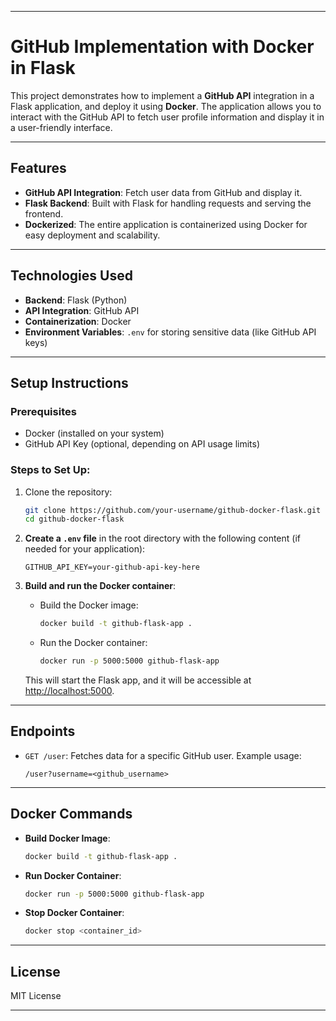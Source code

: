 

---

# GitHub Implementation with Docker in Flask

This project demonstrates how to implement a **GitHub API** integration in a Flask application, and deploy it using **Docker**. The application allows you to interact with the GitHub API to fetch user profile information and display it in a user-friendly interface.

---

## Features

- **GitHub API Integration**: Fetch user data from GitHub and display it.
- **Flask Backend**: Built with Flask for handling requests and serving the frontend.
- **Dockerized**: The entire application is containerized using Docker for easy deployment and scalability.

---

## Technologies Used

- **Backend**: Flask (Python)
- **API Integration**: GitHub API
- **Containerization**: Docker
- **Environment Variables**: `.env` for storing sensitive data (like GitHub API keys)

---

## Setup Instructions

### Prerequisites

- Docker (installed on your system)
- GitHub API Key (optional, depending on API usage limits)

### Steps to Set Up:

1. Clone the repository:
   ```bash
   git clone https://github.com/your-username/github-docker-flask.git
   cd github-docker-flask
   ```

2. **Create a `.env` file** in the root directory with the following content (if needed for your application):
   ```env
   GITHUB_API_KEY=your-github-api-key-here
   ```

3. **Build and run the Docker container**:
   - Build the Docker image:
     ```bash
     docker build -t github-flask-app .
     ```
   - Run the Docker container:
     ```bash
     docker run -p 5000:5000 github-flask-app
     ```
   This will start the Flask app, and it will be accessible at [http://localhost:5000](http://localhost:5000).

---

## Endpoints

- `GET /user`: Fetches data for a specific GitHub user. Example usage:
  ```
  /user?username=<github_username>
  ```

---

## Docker Commands

- **Build Docker Image**:
  ```bash
  docker build -t github-flask-app .
  ```

- **Run Docker Container**:
  ```bash
  docker run -p 5000:5000 github-flask-app
  ```

- **Stop Docker Container**:
  ```bash
  docker stop <container_id>
  ```

---

## License

MIT License

---
